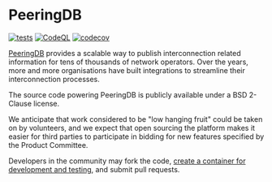
# PeeringDB

[![tests](https://github.com/peeringdb/peeringdb/actions/workflows/tests.yml/badge.svg)](https://github.com/peeringdb/peeringdb/actions/workflows/tests.yml)
[![CodeQL](https://github.com/peeringdb/peeringdb/actions/workflows/codeql.yml/badge.svg)](https://github.com/peeringdb/peeringdb/actions/workflows/codeql.yml)
[![codecov](https://codecov.io/gh/peeringdb/peeringdb/branch/master/graph/badge.svg?token=zYAhZzltxV)](https://codecov.io/gh/peeringdb/peeringdb)


[PeeringDB](https://www.peeringdb.com/) provides a scalable way to publish
interconnection related information for tens of thousands of network
operators. Over the years, more and more organisations have built
integrations to streamline their interconnection processes.

The source code powering PeeringDB is publicly available under a BSD 2-Clause
license.

We anticipate that work considered to be "low hanging fruit" could be
taken on by volunteers, and we expect that open sourcing the platform
makes it easier for third parties to participate in bidding for new
features specified by the Product Committee.

Developers in the community may fork the code, [create a container for development and testing](https://docs.peeringdb.com/howto/run_development_container/), and submit pull requests.
